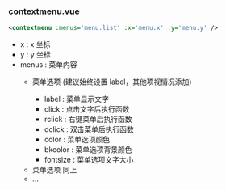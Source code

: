 ### contextmenu.vue

``` XML
<contextmenu :menus='menu.list' :x='menu.x' :y='menu.y' />
```

- x <number> : x 坐标
- y <number> : y 坐标
- menus <array> : 菜单内容
  - 菜单选项 <object> (建议始终设置 label，其他项视情况添加)
    - label <string> : 菜单显示文字
    - click <function> : 点击文字后执行函数
    - rclick <function> : 右键菜单后执行函数
    - dclick <function> : 双击菜单后执行函数
    - color <string> : 菜单选项颜色
    - bkcolor <string> : 菜单选项背景颜色
    - fontsize <string> : 菜单选项文字大小
  - 菜单选项 <object> 同上
  - ...